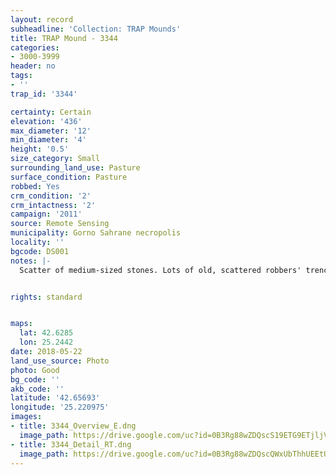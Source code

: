 ```yaml
---
layout: record
subheadline: 'Collection: TRAP Mounds'
title: TRAP Mound - 3344
categories:
- 3000-3999
header: no
tags:
- ''
trap_id: '3344'

certainty: Certain
elevation: '436'
max_diameter: '12'
min_diameter: '4'
height: '0.5'
size_category: Small
surrounding_land_use: Pasture
surface_condition: Pasture
robbed: Yes
crm_condition: '2'
crm_intactness: '2'
campaign: '2011'
source: Remote Sensing
municipality: Gorno Sahrane necropolis
locality: ''
bgcode: DS001
notes: |-
  Scatter of medium-sized stones. Lots of old, scattered robbers' trench's.


rights: standard


maps:
  lat: 42.6285
  lon: 25.2442
date: 2018-05-22
land_use_source: Photo
photo: Good
bg_code: ''
akb_code: ''
latitude: '42.65693'
longitude: '25.220975'
images:
- title: 3344_Overview_E.dng
  image_path: https://drive.google.com/uc?id=0B3Rg88wZDQscS19ETG9ETjljVEU
- title: 3344_Detail_RT.dng
  image_path: https://drive.google.com/uc?id=0B3Rg88wZDQscQWxUbThhUEEtU2M
---
```

